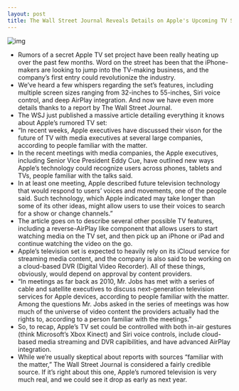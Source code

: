 ```yaml
---
layout: post
title: The Wall Street Journal Reveals Details on Apple's Upcoming TV Set
---
```

![img](http://media.idownloadblog.com/wp-content/uploads/2011/12/itv1.jpg)
* Rumors of a secret Apple TV set project have been really heating up over the past few months. Word on the street has been that the iPhone-makers are looking to jump into the TV-making business, and the company’s first entry could revolutionize the industry.
* We’ve heard a few whispers regarding the set’s features, including multiple screen sizes ranging from 32-inches to 55-inches, Siri voice control, and deep AirPlay integration. And now we have even more details thanks to a report by The Wall Street Journal.
* The WSJ just published a massive article detailing everything it knows about Apple’s rumored TV set:
* “In recent weeks, Apple executives have discussed their vison for the future of TV with media executives at several large companies, according to people familiar with the matter.
* In the recent meetings with media companies, the Apple executives, including Senior Vice President Eddy Cue, have outlined new ways Apple’s technology could recognize users across phones, tablets and TVs, people familiar with the talks said.
* In at least one meeting, Apple described future television technology that would respond to users’ voices and movements, one of the people said. Such technology, which Apple indicated may take longer than some of its other ideas, might allow users to use their voices to search for a show or change channels.”
* The article goes on to describe several other possible TV features, including a reverse-AirPlay like component that allows users to start watching media on the TV set, and then pick up an iPhone or iPad and continue watching the video on the go.
* Apple’s television set is expected to heavily rely on its iCloud service for streaming media content, and the company is also said to be working on a cloud-based DVR (Digital Video Recorder). All of these things, obviously, would depend on approval by content providers.
* “In meetings as far back as 2010, Mr. Jobs has met with a series of cable and satellite executives to discuss next-generation television services for Apple devices, according to people familiar with the matter. Among the questions Mr. Jobs asked in the series of meetings was how much of the universe of video content the providers actually had the rights to, according to a person familiar with the meetings.”
* So, to recap, Apple’s TV set could be controlled with both in-air gestures (think Microsoft’s Xbox Kinect) and Siri voice controls, include cloud-based media streaming and DVR capibilities, and have advanced AirPlay integration.
* While we’re usually skeptical about reports with sources “familiar with the matter,” The Wall Street Journal is considered a fairly credible source. If it’s right about this one, Apple’s rumored television is very much real, and we could see it drop as early as next year.

